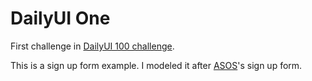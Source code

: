 # DailyUI One

First challenge in [DailyUI 100 challenge](https://www.dailyui.co/). 

This is a sign up form example. I modeled it after [ASOS](https://my.asos.com/identity/register?signin=c538d4ed3566d345f187ac7f6a736f3f&checkout=False&forceAuthentication=True)'s sign up form.
